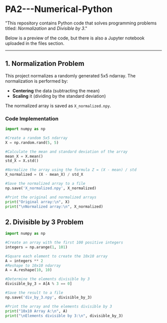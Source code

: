 # PA2---Numerical-Python
"This repository contains Python code that solves programming problems titled: *Normalization* and *Divisible by 3*."

Below is a preview of the code, but there is also a Jupyter notebook uploaded in the files section.

---

## 1. Normalization Problem

This project normalizes a randomly generated 5x5 ndarray. The normalization is performed by:
- **Centering** the data (subtracting the mean)
- **Scaling** it (dividing by the standard deviation)

The normalized array is saved as `X_normalized.npy`.

### Code Implementation
``` python
import numpy as np

#Create a random 5x5 ndarray
X = np.random.rand(5, 5)

#Calculate the mean and standard deviation of the array
mean_X = X.mean()
std_X = X.std()

#Normalize the array using the formula Z = (X - mean) / std
X_normalized = (X - mean_X) / std_X

#Save the normalized array to a file
np.save('X_normalized.npy', X_normalized)

#Print the original and normalized arrays
print("Original array:\n", X)
print("\nNormalized array:\n", X_normalized)
```

## 2. Divisible by 3 Problem
``` python
import numpy as np

#Create an array with the first 100 positive integers
integers = np.arange(1, 101)

#Square each element to create the 10x10 array
A = integers ** 2
#Reshape to 10x10 ndarray
A = A.reshape(10, 10)

#Determine the elements divisible by 3
divisible_by_3 = A[A % 3 == 0]

#Save the result to a file
np.save('div_by_3.npy', divisible_by_3)

#Print the array and the elements divisible by 3
print("10x10 Array A:\n", A)
print("\nElements divisible by 3:\n", divisible_by_3)
```
